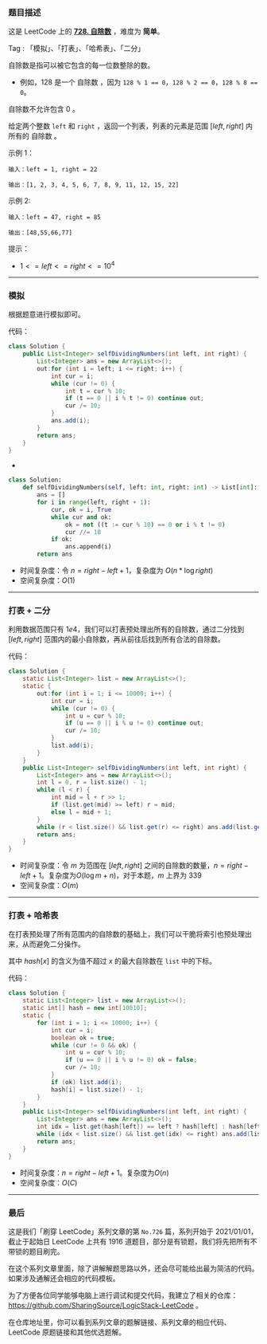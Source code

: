 ### 题目描述

这是 LeetCode 上的 **[728. 自除数](https://leetcode-cn.com/problems/self-dividing-numbers/solution/by-ac_oier-pvb1/)** ，难度为 **简单**。

Tag : 「模拟」、「打表」、「哈希表」、「二分」



自除数是指可以被它包含的每一位数整除的数。

* 例如，$128$ 是一个 自除数 ，因为 `128 % 1 == 0`，`128 % 2 == 0`，`128 % 8 == 0`。

自除数不允许包含 $0$ 。

给定两个整数 `left` 和 `right` ，返回一个列表，列表的元素是范围 $[left, right]$ 内所有的 自除数 。

示例 1：
```
输入：left = 1, right = 22

输出：[1, 2, 3, 4, 5, 6, 7, 8, 9, 11, 12, 15, 22]
```
示例 2:
```
输入：left = 47, right = 85

输出：[48,55,66,77]
```

提示：
* $1 <= left <= right <= 10^4$

---

### 模拟

根据题意进行模拟即可。

代码：
```java
class Solution {
    public List<Integer> selfDividingNumbers(int left, int right) {
        List<Integer> ans = new ArrayList<>();
        out:for (int i = left; i <= right; i++) {
            int cur = i;
            while (cur != 0) {
                int t = cur % 10;
                if (t == 0 || i % t != 0) continue out;
                cur /= 10;
            }
            ans.add(i);
        }
        return ans;
    }
}
```

-

```Python
class Solution:
    def selfDividingNumbers(self, left: int, right: int) -> List[int]:
        ans = []
        for i in range(left, right + 1):
            cur, ok = i, True
            while cur and ok:
                ok = not ((t := cur % 10) == 0 or i % t != 0)
                cur //= 10
            if ok:
                ans.append(i)
        return ans
```
* 时间复杂度：令 $n = right - left + 1$，复杂度为 $O(n * \log{right})$
* 空间复杂度：$O(1)$

---

### 打表 + 二分

利用数据范围只有 $1e4$，我们可以打表预处理出所有的自除数，通过二分找到 $[left, right]$ 范围内的最小自除数，再从前往后找到所有合法的自除数。

代码：
```java
class Solution {
    static List<Integer> list = new ArrayList<>();
    static {
        out:for (int i = 1; i <= 10000; i++) {
            int cur = i;
            while (cur != 0) {
                int u = cur % 10;
                if (u == 0 || i % u != 0) continue out;
                cur /= 10;
            }
            list.add(i);
        }
    }
    public List<Integer> selfDividingNumbers(int left, int right) {
        List<Integer> ans = new ArrayList<>();
        int l = 0, r = list.size() - 1;
        while (l < r) {
            int mid = l + r >> 1;
            if (list.get(mid) >= left) r = mid;
            else l = mid + 1;
        }
        while (r < list.size() && list.get(r) <= right) ans.add(list.get(r++));
        return ans;
    }
}
```
* 时间复杂度：令 $m$ 为范围在 $[left, right]$ 之间的自除数的数量，$n = right - left + 1$。复杂度为$O(\log{m} + n)$，对于本题，$m$ 上界为 $339$
* 空间复杂度：$O(m)$

---

### 打表 + 哈希表 

在打表预处理了所有范围内的自除数的基础上，我们可以干脆将索引也预处理出来，从而避免二分操作。

其中 $hash[x]$ 的含义为值不超过 $x$ 的最大自除数在 `list` 中的下标。

代码：
```java
class Solution {
    static List<Integer> list = new ArrayList<>();
    static int[] hash = new int[10010];
    static {
        for (int i = 1; i <= 10000; i++) {
            int cur = i;
            boolean ok = true;
            while (cur != 0 && ok) {
                int u = cur % 10;
                if (u == 0 || i % u != 0) ok = false;
                cur /= 10;
            }
            if (ok) list.add(i);
            hash[i] = list.size() - 1;
        }
    }
    public List<Integer> selfDividingNumbers(int left, int right) {
        List<Integer> ans = new ArrayList<>();
        int idx = list.get(hash[left]) == left ? hash[left] : hash[left] + 1;
        while (idx < list.size() && list.get(idx) <= right) ans.add(list.get(idx++));
        return ans;
    }
}
```
* 时间复杂度：$n = right - left + 1$。复杂度为$O(n)$
* 空间复杂度：$O(C)$

---

### 最后

这是我们「刷穿 LeetCode」系列文章的第 `No.726` 篇，系列开始于 2021/01/01，截止于起始日 LeetCode 上共有 1916 道题目，部分是有锁题，我们将先把所有不带锁的题目刷完。

在这个系列文章里面，除了讲解解题思路以外，还会尽可能给出最为简洁的代码。如果涉及通解还会相应的代码模板。

为了方便各位同学能够电脑上进行调试和提交代码，我建立了相关的仓库：https://github.com/SharingSource/LogicStack-LeetCode 。

在仓库地址里，你可以看到系列文章的题解链接、系列文章的相应代码、LeetCode 原题链接和其他优选题解。

